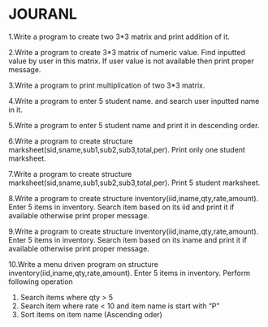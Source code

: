 # JOURANL
1.Write a program to create two 3*3 matrix and print addition of it.

2.Write a program to create 3*3 matrix of numeric value. Find inputted value by user in this
  matrix. If user value is not available then print proper message.

3.Write a program to print multiplication of two 3*3 matrix.

4.Write a program to enter 5 student name. and search user inputted name in it.

5.Write a program to enter 5 student name and print it in descending order.

6.Write a program to create structure marksheet(sid,sname,sub1,sub2,sub3,total,per). Print only  one student marksheet.
 
7.Write a program to create structure marksheet(sid,sname,sub1,sub2,sub3,total,per). Print 5 student marksheet.
  
8.Write a program to create structure inventory(iid,iname,qty,rate,amount). Enter 5 items in inventory. Search item based on its iid and print it if available otherwise print       proper message.
  
9.Write a program to create structure inventory(iid,iname,qty,rate,amount). Enter 5 items in  inventory. Search item based on its iname and print it if available otherwise print     proper  message.

10.Write a menu driven program on structure inventory(iid,iname,qty,rate,amount). Enter 5 items in inventory. Perform following operation
   1. Search items where qty &gt; 5
   2. Search item where rate &lt; 10 and item name is start with “P”
   3. Sort items on item name (Ascending oder)
 
